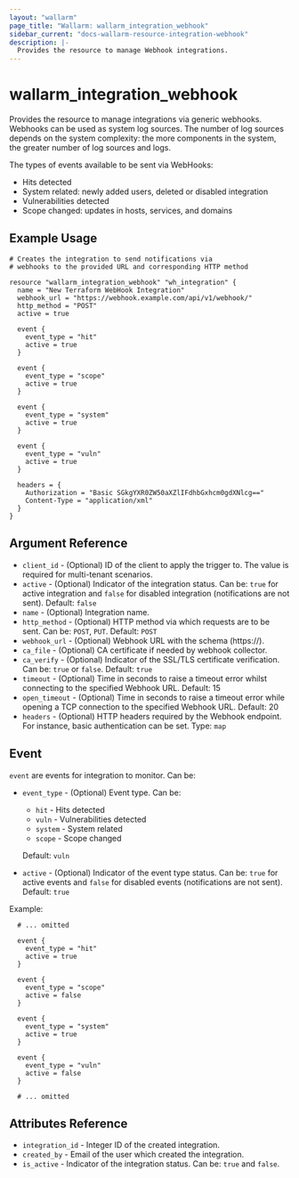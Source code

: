 ```yaml
---
layout: "wallarm"
page_title: "Wallarm: wallarm_integration_webhook"
sidebar_current: "docs-wallarm-resource-integration-webhook"
description: |-
  Provides the resource to manage Webhook integrations.
---
```


# wallarm_integration_webhook

Provides the resource to manage integrations via generic webhooks. Webhooks can be used as system log sources. The number of log sources depends on the system complexity: the more components in the system, the greater number of log sources and logs.

The types of events available to be sent via WebHooks:
- Hits detected
- System related: newly added users, deleted or disabled integration
- Vulnerabilities detected
- Scope changed: updates in hosts, services, and domains

## Example Usage

```hcl
# Creates the integration to send notifications via
# webhooks to the provided URL and corresponding HTTP method

resource "wallarm_integration_webhook" "wh_integration" {
  name = "New Terraform WebHook Integration"
  webhook_url = "https://webhook.example.com/api/v1/webhook/"
  http_method = "POST"
  active = true
  
  event {
    event_type = "hit"
    active = true
  }

  event {
    event_type = "scope"
    active = true
  }

  event {
    event_type = "system"
    active = true
  }
  
  event {
    event_type = "vuln"
    active = true
  }

  headers = {
    Authorization = "Basic SGkgYXR0ZW50aXZlIFdhbGxhcm0gdXNlcg=="
    Content-Type = "application/xml"
  }
}
```


## Argument Reference

* `client_id` - (Optional) ID of the client to apply the trigger to. The value is required for multi-tenant scenarios.
* `active` - (Optional) Indicator of the integration status. Can be: `true` for active integration and `false` for disabled integration (notifications are not sent). 
Default: `false`
* `name` - (Optional) Integration name.
* `http_method` - (Optional) HTTP method via which requests are to be sent. Can be: `POST`, `PUT`. 
Default: `POST`
* `webhook_url` - (Optional) Webhook URL with the schema (https://).
* `ca_file` - (Optional) CA certificate if needed by webhook collector.
* `ca_verify` - (Optional) Indicator of the SSL/TLS certificate verification. Can be: `true` or `false`.
Default: `true`
* `timeout` - (Optional) Time in seconds to raise a timeout error whilst connecting to the specified Webhook URL. 
Default: 15
* `open_timeout` - (Optional) Time in seconds to raise a timeout error while opening a TCP connection to the specified Webhook URL.
Default: 20
* `headers` - (Optional) HTTP headers required by the Webhook endpoint. For instance, basic authentication can be set. 
Type: `map`

## Event

`event` are events for integration to monitor. Can be:

* `event_type` - (Optional) Event type. Can be:
  - `hit` - Hits detected
  - `vuln` - Vulnerabilities detected
  - `system` - System related
  - `scope` - Scope changed

  Default: `vuln`
* `active` - (Optional) Indicator of the event type status. Can be: `true` for active events and `false` for disabled events (notifications are not sent). 
Default: `true`


Example:

```hcl
  # ... omitted

  event {
    event_type = "hit"
    active = true
  }

  event {
    event_type = "scope"
    active = false
  }

  event {
    event_type = "system"
    active = true
  }
  
  event {
    event_type = "vuln"
    active = false
  }

  # ... omitted
```

## Attributes Reference

* `integration_id` - Integer ID of the created integration.
* `created_by` - Email of the user which created the integration.
* `is_active` - Indicator of the integration status. Can be: `true` and `false`.
